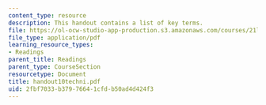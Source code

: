 ```yaml
---
content_type: resource
description: This handout contains a list of key terms.
file: https://ol-ocw-studio-app-production.s3.amazonaws.com/courses/21l-012-forms-of-western-narrative-spring-2004/2fbf7033b37976641cfdb50ad4d424f3_handout10techni.pdf
file_type: application/pdf
learning_resource_types:
- Readings
parent_title: Readings
parent_type: CourseSection
resourcetype: Document
title: handout10techni.pdf
uid: 2fbf7033-b379-7664-1cfd-b50ad4d424f3
---
```


